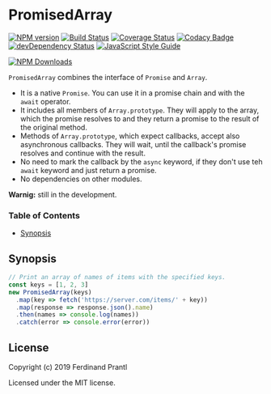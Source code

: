 # PromisedArray

[![NPM version](https://badge.fury.io/js/promised-array.png)](http://badge.fury.io/js/promised-array)
[![Build Status](https://travis-ci.org/prantlf/promised-array.png)](https://travis-ci.org/prantlf/promised-array)
[![Coverage Status](https://coveralls.io/repos/github/prantlf/promised-array/badge.svg?branch=master)](https://coveralls.io/github/prantlf/promised-array?branch=master)
[![Codacy Badge](https://api.codacy.com/project/badge/Grade/a93e689283b447bfb8684f957f32ba50)](https://www.codacy.com/app/prantlf/promised-array?utm_source=github.com&amp;utm_medium=referral&amp;utm_content=prantlf/promised-array&amp;utm_campaign=Badge_Grade)
[![devDependency Status](https://david-dm.org/prantlf/promised-array/dev-status.svg)](https://david-dm.org/prantlf/promised-array#info=devDependencies)
[![JavaScript Style Guide](https://img.shields.io/badge/code_style-standard-brightgreen.svg)](https://standardjs.com)

[![NPM Downloads](https://nodei.co/npm/promised-array.png?downloads=true&stars=true)](https://www.npmjs.com/package/promised-array)

`PromisedArray` combines the interface of `Promise` and `Array`.

* It is a native `Promise`. You can use it in a promise chain and with the `await` operator.
* It includes all members of `Array.prototype`. They will apply to the array, which the promise resolves to and they return a promise to the result of the original method.
* Methods of `Array.prototype`, which expect callbacks, accept also asynchronous callbacks. They will wait, until the callback's promise resolves and continue with the result.
* No need to mark the callback by the `async` keyword, if they don't use teh `await` keyword and just return a promise.
* No dependencies on other modules.

**Warnig:** still in the development.

### Table of Contents

- [Synopsis](#synopsis)

## Synopsis

```js
// Print an array of names of items with the specified keys.
const keys = [1, 2, 3]
new PromisedArray(keys)
  .map(key => fetch('https://server.com/items/' + key))
  .map(response => response.json().name)
  .then(names => console.log(names))
  .catch(error => console.error(error))
````

## License

Copyright (c) 2019 Ferdinand Prantl

Licensed under the MIT license.

[Node.js]: http://nodejs.org/
[NPM]: https://www.npmjs.com/
